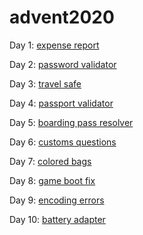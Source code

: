 # advent2020

Day 1: [expense report](https://github.com/f-nyx/advent2020/blob/master/01-expense-report)

Day 2: [password validator](https://github.com/f-nyx/advent2020/blob/master/02-password-validator)

Day 3: [travel safe](https://github.com/f-nyx/advent2020/blob/master/03-travel-safe)

Day 4: [passport validator](https://github.com/f-nyx/advent2020/blob/master/04-passport-validator)

Day 5: [boarding pass resolver](https://github.com/f-nyx/advent2020/blob/master/05-boarding-pass)

Day 6: [customs questions](https://github.com/f-nyx/advent2020/blob/master/06-customs-form)

Day 7: [colored bags](https://github.com/f-nyx/advent2020/blob/master/07-colored-bags)

Day 8: [game boot fix](https://github.com/f-nyx/advent2020/blob/master/08-game-boot-fix)

Day 9: [encoding errors](https://github.com/f-nyx/advent2020/blob/master/09-encoding-errors)

Day 10: [battery adapter](https://github.com/f-nyx/advent2020/blob/master/10-battery-adapter)
